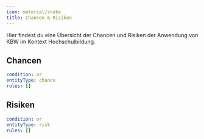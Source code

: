 ```yaml
---
icon: material/snake
title: Chancen & Risiken
---
```


Hier findest du eine Übersicht der Chancen und Risiken der Anwendung von KBW im Kontext Hochschulbildung.

## Chancen

```yaml
condition: or
entityType: chance
rules: []
```

## Risiken

```yaml
condition: or
entityType: risk
rules: []
```
